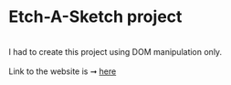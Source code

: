 # Etch-A-Sketch project <br>
<br>
I had to create this project using DOM manipulation only. <br>
<br>
Link to the website is ➞ <a href="https://jarifahmad.github.io/Etch-A-Sketch/">here</a>